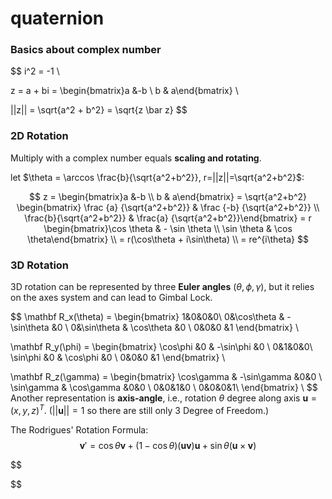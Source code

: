# quaternion



### Basics about complex number

$$
i^2 = -1 \\

z = a + bi = \begin{bmatrix}a &-b \\ b & a\end{bmatrix} \\

||z|| = \sqrt{a^2 + b^2} = \sqrt{z \bar z}
$$



### 2D Rotation

Multiply with a complex number equals **scaling and rotating**.

let $\theta = \arccos \frac{b}{\sqrt{a^2+b^2}}, r=||z||=\sqrt{a^2+b^2}$:

$$ 
z = \begin{bmatrix}a &-b \\ b & a\end{bmatrix} = \sqrt{a^2+b^2} \begin{bmatrix} \frac {a} {\sqrt{a^2+b^2}} & \frac {-b} {\sqrt{a^2+b^2}} \\ \frac{b}{\sqrt{a^2+b^2}} & \frac{a} {\sqrt{a^2+b^2}}\end{bmatrix} = r \begin{bmatrix}\cos \theta  & - \sin \theta \\ \sin \theta & \cos \theta\end{bmatrix} \\ 
= r(\cos\theta + i\sin\theta) \\
= re^{i\theta} 
$$


### 3D Rotation

3D rotation can be represented by three **Euler angles** $(\theta, \phi, \gamma)$, but it relies on the axes system and can lead to Gimbal Lock.

$$ 
\mathbf R_x(\theta) = 
\begin{bmatrix}
1&0&0&0\\
0&\cos\theta & -\sin\theta &0 \\
0&\sin\theta & \cos\theta &0 \\
0&0&0 &1
\end{bmatrix} \\

\mathbf R_y(\phi) = 
\begin{bmatrix}
\cos\phi &0 & -\sin\phi &0 \\
0&1&0&0\\
\sin\phi &0 & \cos\phi &0 \\
0&0&0 &1
\end{bmatrix} \\

\mathbf R_z(\gamma) = 
\begin{bmatrix}
\cos\gamma & -\sin\gamma &0&0 \\
\sin\gamma & \cos\gamma &0&0 \\
0&0&1&0 \\
0&0&0&1\\
\end{bmatrix} \\
$$
Another representation is **axis-angle**, i.e., rotation $\theta$ degree along axis $\textbf {u} = (x, y, z)^T$. ($||\mathbf u|| = 1$ so there are still only 3 Degree of Freedom.)

The Rodrigues' Rotation Formula:
$$
\mathbf v' = \cos\theta\mathbf v + (1 - \cos\theta)(\mathbf u \mathbf v)\mathbf u + \sin\theta(\mathbf u\times\mathbf v)
$$

$$

$$

